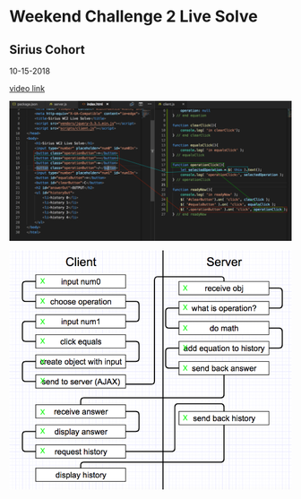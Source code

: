 Weekend Challenge 2 Live Solve
===
Sirius Cohort
--
10-15-2018


[video link](https://vimeo.com/295222617) 

![button class](buttonClass.png)

![steps](steps.png)